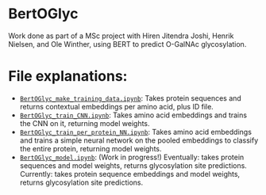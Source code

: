# BertOGlyc
Work done as part of a MSc project with Hiren Jitendra Joshi, Henrik Nielsen, and Ole Winther, using BERT to predict O-GalNAc glycosylation.

# File explanations:
- [`BertOGlyc_make_training_data.ipynb`](BertOGlyc_make_training_data.ipynb): Takes protein sequences and returns contextual embeddings per amino acid, plus ID file.
- [`BertOGlyc_train_CNN.ipynb`](BertOGlyc_train_CNN.ipynb): Takes amino acid embeddings and trains the CNN on it, returning model weights.
- [`BertOGlyc_train_per_protein_NN.ipynb`](BertOGlyc_train_per_protein_NN.ipynb): Takes amino acid embeddings and trains a simple neural network on the pooled embeddings to classify the entire protein, returning model weights.
- [`BertOGlyc_model.ipynb`](BertOGlyc_model.ipynb): (Work in progress!) Eventually: takes protein sequences and model weights, returns glycosylation site predictions. Currently: takes protein sequence embeddings and model weights, returns glycosylation site predictions.
